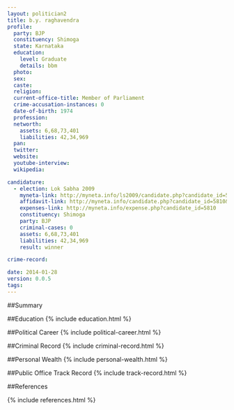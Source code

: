 ```yaml
---
layout: politician2
title: b.y. raghavendra
profile: 
  party: BJP
  constituency: Shimoga
  state: Karnataka
  education: 
    level: Graduate
    details: bbm
  photo: 
  sex: 
  caste: 
  religion: 
  current-office-title: Member of Parliament
  crime-accusation-instances: 0
  date-of-birth: 1974
  profession: 
  networth: 
    assets: 6,68,73,401
    liabilities: 42,34,969
  pan: 
  twitter: 
  website: 
  youtube-interview: 
  wikipedia: 

candidature: 
  - election: Lok Sabha 2009
    myneta-link: http://myneta.info/ls2009/candidate.php?candidate_id=5810
    affidavit-link: http://myneta.info/candidate.php?candidate_id=5810&scan=original
    expenses-link: http://myneta.info/expense.php?candidate_id=5810
    constituency: Shimoga 
    party: BJP
    criminal-cases: 0
    assets: 6,68,73,401
    liabilities: 42,34,969
    result: winner 

crime-record: 

date: 2014-01-28
version: 0.0.5
tags: 
---
```

##Summary


##Education
{% include education.html %}


##Political Career
{% include political-career.html %}


##Criminal Record
{% include criminal-record.html %}


##Personal Wealth
{% include personal-wealth.html %}


##Public Office Track Record
{% include track-record.html %}


##References


{% include references.html %}